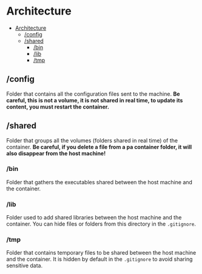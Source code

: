 # Architecture

- [Architecture](#architecture)
  - [/config](#config)
  - [/shared](#shared)
    - [/bin](#bin)
    - [/lib](#lib)
    - [/tmp](#tmp)

## /config

Folder that contains all the configuration files sent to the machine. **Be careful, this is not a volume, it is not shared in real time, to update its content, you must restart the container.**

## /shared

Folder that groups all the volumes (folders shared in real time) of the container. **Be careful, if you delete a file from a pa container folder, it will also disappear from the host machine!**

### /bin

Folder that gathers the executables shared between the host machine and the container.

### /lib

Folder used to add shared libraries between the host machine and the container. You can hide files or folders from this directory in the `.gitignore`.

### /tmp

Folder that contains temporary files to be shared between the host machine and the container. It is hidden by default in the `.gitignore` to avoid sharing sensitive data.
